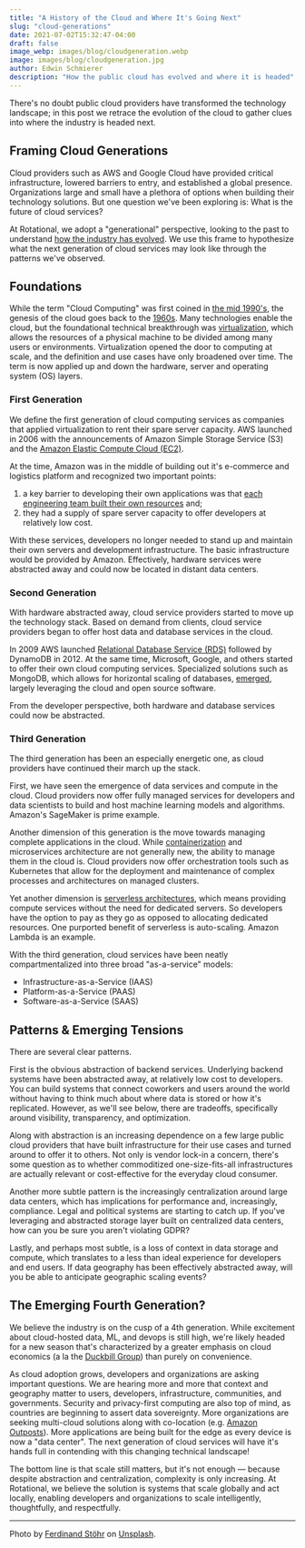```yaml
---
title: "A History of the Cloud and Where It's Going Next"
slug: "cloud-generations"
date: 2021-07-02T15:32:47-04:00
draft: false
image_webp: images/blog/cloudgeneration.webp
image: images/blog/cloudgeneration.jpg
author: Edwin Schmierer
description: "How the public cloud has evolved and where it is headed"
---
```


There's no doubt public cloud providers have transformed the technology landscape; in this post we retrace the evolution of the cloud to gather clues into where the industry is headed next.

## Framing Cloud Generations
Cloud providers such as AWS and Google Cloud have provided critical infrastructure, lowered barriers to entry, and established a global presence. Organizations large and small have a plethora of options when building their technology solutions. But one question we've been exploring is: What is the future of cloud services?

At Rotational, we adopt a "generational" perspective, looking to the past to understand [how the industry has evolved](https://en.wikipedia.org/wiki/Timeline_of_Amazon_Web_Services). We use this frame to hypothesize what the next generation of cloud services may look like through the patterns we've observed.

## Foundations
While the term "Cloud Computing" was first coined in [the mid 1990's](https://www.technologyreview.com/2011/10/31/257406/who-coined-cloud-computing/), the genesis of the cloud goes back to the [1960s](https://en.wikipedia.org/wiki/Virtualization). Many technologies enable the cloud, but the foundational technical breakthrough was [virtualization](https://www.redhat.com/en/topics/virtualization/what-is-virtualization), which allows the resources of a physical machine to be divided among many users or environments. Virtualization opened the door to computing at scale, and the definition and use cases have only broadened over time. The term is now applied up and down the hardware, server and operating system (OS) layers.

### First Generation
We define the first generation of cloud computing services as companies that applied virtualization to rent their spare server capacity. AWS launched in 2006 with the announcements of Amazon Simple Storage Service (S3) and the [Amazon Elastic Compute Cloud (EC2)](https://aws.amazon.com/about-aws/whats-new/2006/08/24/announcing-amazon-elastic-compute-cloud-amazon-ec2---beta/).

At the time, Amazon was in the middle of building out it's e-commerce and logistics platform and recognized two important points:

 1. a key barrier to developing their own applications was that [each engineering team built their own resources](https://techcrunch.com/2016/07/02/andy-jassys-brief-history-of-the-genesis-of-aws/) and;
 2. they had a supply of spare server capacity to offer developers at relatively low cost.

With these services, developers no longer needed to stand up and maintain their own servers and development infrastructure. The basic infrastructure would be provided by Amazon. Effectively, hardware services were abstracted away and could now be located in distant data centers.

### Second Generation
With hardware abstracted away, cloud service providers started to move up the technology stack. Based on demand from clients, cloud service providers began to offer host data and database services in the cloud.

In 2009 AWS launched [Relational Database Service (RDS)](https://en.wikipedia.org/wiki/Amazon_Relational_Database_Service) followed by DynamoDB in 2012. At the same time, Microsoft, Google, and others started to offer their own cloud computing services. Specialized solutions such as MongoDB, which allows for horizontal scaling of databases, [emerged](https://petedejoy.com/writing/mongodb), largely leveraging the cloud and open source software.

From the developer perspective, both hardware and database services could now be abstracted.

### Third Generation
The third generation has been an especially energetic one, as cloud providers have continued their march up the stack.

First, we have seen the emergence of data services and compute in the cloud. Cloud providers now offer fully managed services for developers and data scientists to build and host machine learning models and algorithms. Amazon's SageMaker is prime example.

Another dimension of this generation is the move towards managing complete applications in the cloud. While [containerization](https://blog.aquasec.com/a-brief-history-of-containers-from-1970s-chroot-to-docker-2016) and microservices architecture are not generally new, the ability to manage them in the cloud is. Cloud providers now offer orchestration tools such as Kubernetes that allow for the deployment and maintenance of complex processes and architectures on managed clusters.

Yet another dimension is [serverless architectures](https://www.cloudflare.com/learning/serverless/what-is-serverless/), which means providing compute services without the need for dedicated servers. So developers have the option to pay as they go as opposed to allocating dedicated resources. One purported benefit of serverless is auto-scaling. Amazon Lambda is an example.

With the third generation, cloud services have been neatly compartmentalized into three broad "as-a-service" models:

 - Infrastructure-as-a-Service (IAAS)
 - Platform-as-a-Service (PAAS)
 - Software-as-a-Service (SAAS)

## Patterns & Emerging Tensions
There are several clear patterns.

First is the obvious abstraction of backend services. Underlying backend systems have been abstracted away, at relatively low cost to developers. You can build systems that connect coworkers and users around the world without having to think much about where data is stored or how it's replicated. However, as we'll see below, there are tradeoffs, specifically around visibility, transparency, and optimization.

Along with abstraction is an increasing dependence on a few large public cloud providers that have built infrastructure for their use cases and turned around to offer it to others. Not only is vendor lock-in a concern, there's some question as to whether commoditized one-size-fits-all infrastructures are actually relevant or cost-effective for the everyday cloud consumer.

Another more subtle pattern is the increasingly centralization around large data centers, which has implications for performance and, increasingly, compliance. Legal and political systems are starting to catch up. If you've leveraging and abstracted storage layer built on centralized data centers, how can you be sure you aren't violating GDPR?

Lastly, and perhaps most subtle, is a loss of context in data storage and compute, which translates to a less than ideal experience for developers and end users. If data geography has been effectively abstracted away, will you be able to anticipate geographic scaling events?

## The Emerging Fourth Generation?
We believe the industry is on the cusp of a 4th generation. While excitement about cloud-hosted data, ML, and devops is still high, we're likely headed for a new season that's characterized by a greater emphasis on cloud economics (a la the [Duckbill Group](https://www.duckbillgroup.com/services/cloud-finance-analysis/)) than purely on convenience.

As cloud adoption grows, developers and organizations are asking important questions. We are hearing more and more that context and geography matter to users, developers, infrastructure, communities, and governments. Security and privacy-first computing are also top of mind, as countries are beginning to assert data sovereignty. More organizations are seeking multi-cloud solutions along with co-location (e.g. [Amazon Outposts](https://aws.amazon.com/outposts/)). More applications are being built for the edge as every device is now a "data center". The next generation of cloud services will have it's hands full in contending with this changing technical landscape!

The bottom line is that scale still matters, but it's not enough &mdash; because despite abstraction and centralization, complexity is only increasing. At Rotational, we believe the solution is systems that scale globally and act locally, enabling developers and organizations to scale intelligently, thoughtfully, and respectfully.

***

Photo by [Ferdinand Stöhr](https://unsplash.com/@fellowferdi?utm_source=unsplash&utm_medium=referral&utm_content=creditCopyText) on [Unsplash](https://unsplash.com/s/photos/driving-into-a-cloud?utm_source=unsplash&utm_medium=referral&utm_content=creditCopyText).